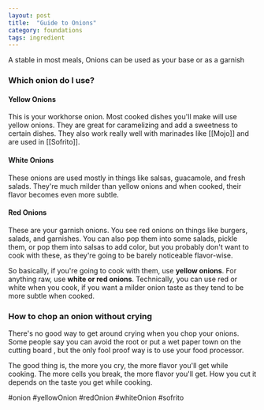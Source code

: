 ```yaml
---
layout: post
title:  "Guide to Onions"
category: foundations
tags: ingredient
---
```


A stable in most meals, Onions can be used as your base or as a garnish


### Which onion do I use?

#### Yellow Onions
This is your workhorse onion. Most cooked dishes you'll make will use yellow onions. They are great for caramelizing and add a sweetness  to certain dishes. They also work really well with marinades like [[Mojo]] and are used in [[Sofrito]].

#### White Onions
These onions are used mostly in things like salsas, guacamole, and fresh salads. They're much milder than yellow onions and when cooked, their flavor becomes even more subtle.

#### Red Onions
These are your garnish onions. You see red onions on things like burgers, salads, and garnishes. You can also pop them into some salads, pickle them, or pop them into salsas to add color, but you probably don't want to cook with these, as they're going to be barely noticeable flavor-wise.


So basically, if you're going to cook with them, use **yellow onions**. For anything raw, use **white or red onions**. Technically, you can use red or white when you cook, if you want a milder onion taste as they tend to be more subtle when cooked. 


### How to chop an onion without crying

There's no good way to get around crying when you chop your onions. Some people say  you can avoid the root or put a wet paper town on the cutting board , but the only fool proof way is to use your food processor.

The good thing is, the more you cry, the more flavor you'll get while cooking. The more cells you break, the more flavor you'll get. How you cut it depends on the taste you get while cooking.

#onion #yellowOnion #redOnion #whiteOnion #sofrito 